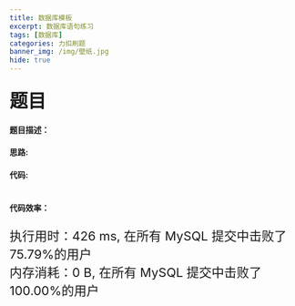 ```yaml
---
title: 数据库模板
excerpt: 数据库语句练习
tags: [数据库]
categories: 力扣刷题
banner_img: /img/壁纸.jpg
hide: true
---
```


### <font size=6px>题目</font>

#### 题目描述：



#### 思路:





#### 代码:

```golang

```

#### 代码效率：

<p class="note note-primary"; style="font-size:22px">
   执行用时：426 ms, 在所有 MySQL 提交中击败了75.79%的用户<br>
   内存消耗：0 B, 在所有 MySQL 提交中击败了100.00%的用户
</p>


